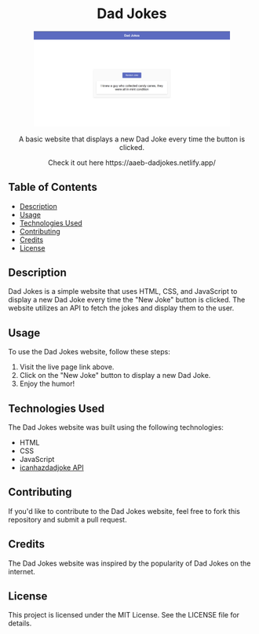<h1 align="center">Dad Jokes</h1>

<p align="center">
  <img src="./dadjokes.png" alt="Dad Jokes" width="400" />
</p>

<p align="center">A basic website that displays a new Dad Joke every time the button is clicked.</p>
<p align="center">Check it out here https://aaeb-dadjokes.netlify.app/ </p>

## Table of Contents

- [Description](#description)
- [Usage](#usage)
- [Technologies Used](#technologies-used)
- [Contributing](#contributing)
- [Credits](#credits)
- [License](#license)

## Description

Dad Jokes is a simple website that uses HTML, CSS, and JavaScript to display a new Dad Joke every time the "New Joke" button is clicked. The website utilizes an API to fetch the jokes and display them to the user.

## Usage

To use the Dad Jokes website, follow these steps:

1. Visit the live page link above.
2. Click on the "New Joke" button to display a new Dad Joke.
3. Enjoy the humor!

## Technologies Used

The Dad Jokes website was built using the following technologies:

- HTML
- CSS
- JavaScript
- [icanhazdadjoke API](https://icanhazdadjoke.com/api)

## Contributing

If you'd like to contribute to the Dad Jokes website, feel free to fork this repository and submit a pull request.

## Credits

The Dad Jokes website was inspired by the popularity of Dad Jokes on the internet.

## License

This project is licensed under the MIT License. See the LICENSE file for details.
